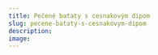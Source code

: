 ```yaml
---
title: Pečené bataty s cesnakovým dipom
slug: pecene-bataty-s-cesnakovym-dipom
description: 
image: 
---
```


